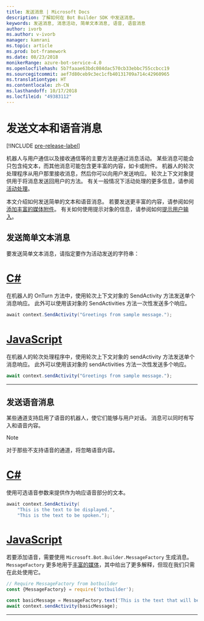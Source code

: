 ```yaml
---
title: 发送消息 | Microsoft Docs
description: 了解如何在 Bot Builder SDK 中发送消息。
keywords: 发送消息, 消息活动, 简单文本消息, 语音, 语音消息
author: ivorb
ms.author: v-ivorb
manager: kamrani
ms.topic: article
ms.prod: bot-framework
ms.date: 08/23/2018
monikerRange: azure-bot-service-4.0
ms.openlocfilehash: 5b7faaae63bdc084dac570cb33ebbc755ccbcc19
ms.sourcegitcommit: aef7d80ceb9c3ec1cfb40131709a714c42960965
ms.translationtype: HT
ms.contentlocale: zh-CN
ms.lasthandoff: 10/17/2018
ms.locfileid: "49383112"
---
```

# <a name="send-text-and-spoken-messages"></a>发送文本和语音消息

[!INCLUDE [pre-release-label](../includes/pre-release-label.md)]

机器人与用户通信以及接收通信等的主要方法是通过消息活动。 某些消息可能会只包含纯文本，而其他消息可能包含更丰富的内容，如卡或附件。 机器人的轮次处理程序从用户那里接收消息，然后你可以向用户发送响应。 轮次上下文对象提供用于将消息发送回用户的方法。 有关一般情况下活动处理的更多信息，请参阅[活动处理](~/v4sdk/bot-builder-basics.md#the-activity-processing-stack)。

本文介绍如何发送简单的文本和语音消息。 若要发送更丰富的内容，请参阅如何[添加丰富的媒体附件](bot-builder-howto-add-media-attachments.md)。 有关如何使用提示对象的信息，请参阅如何[提示用户输入](bot-builder-prompts.md)。

## <a name="send-a-simple-text-message"></a>发送简单文本消息

要发送简单文本消息，请指定要作为活动发送的字符串：

# <a name="ctabcsharp"></a>[C#](#tab/csharp)

在机器人的 OnTurn 方法中，使用轮次上下文对象的 SendActivity 方法发送单个消息响应。 此外可以使用该对象的 SendActivities 方法一次性发送多个响应。

```cs
await context.SendActivity("Greetings from sample message.");
```

# <a name="javascripttabjavascript"></a>[JavaScript](#tab/javascript)

在机器人的轮次处理程序中，使用轮次上下文对象的 sendActivity 方法发送单个消息响应。 此外可以使用该对象的 sendActivities 方法一次性发送多个响应。

```javascript
await context.sendActivity("Greetings from sample message.");
```

---

## <a name="send-a-spoken-message"></a>发送语音消息

某些通道支持启用了语音的机器人，使它们能够与用户对话。 消息可以同时有写入和语音内容。

> [!NOTE]
> 对于那些不支持语音的通道，将忽略语音内容。

# <a name="ctabcsharp"></a>[C#](#tab/csharp)

使用可选语音参数来提供作为响应语音部分的文本。

```cs
await context.SendActivity(
    "This is the text to be displayed.",
    "This is the text to be spoken.");
```

# <a name="javascripttabjavascript"></a>[JavaScript](#tab/javascript)

若要添加语音，需要使用 `Microsoft.Bot.Builder.MessageFactory` 生成消息。 `MessageFactory` 更多地用于[丰富的媒体](bot-builder-howto-add-media-attachments.md)，其中给出了更多解释，但现在我们只需在此处使用它。

```javascript
// Require MessageFactory from botbuilder
const {MessageFactory} = require('botbuilder');

const basicMessage = MessageFactory.text('This is the text that will be displayed.', 'This is the text that will be spoken.');
await context.sendActivity(basicMessage);
```

---
